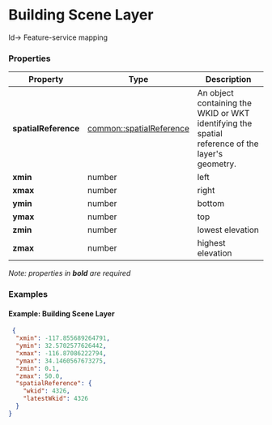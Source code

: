 # Building Scene Layer

Id-> Feature-service mapping

### Properties

| Property | Type | Description |
| --- | --- | --- |
| **spatialReference** | [common::spatialReference](spatialReference.md) | An object containing the WKID or WKT identifying the spatial reference of the layer's geometry. |
| **xmin** | number | left |
| **xmax** | number | right |
| **ymin** | number | bottom |
| **ymax** | number | top |
| **zmin** | number | lowest elevation |
| **zmax** | number | highest elevation |

*Note: properties in **bold** are required*

### Examples 

#### Example: Building Scene Layer 

```json
 {
  "xmin": -117.855689264791,
  "ymin": 32.5702577626442,
  "xmax": -116.87086222794,
  "ymax": 34.1460567673275,
  "zmin": 0.1,
  "zmax": 50.0,
  "spatialReference": {
    "wkid": 4326,
    "latestWkid": 4326
  }
} 
```

